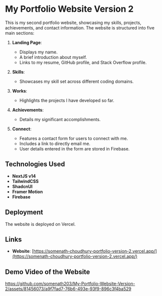 # My Portfolio Website Version 2

This is my second portfolio website, showcasing my skills, projects, achievements, and contact information. The website is structured into five main sections:

1. **Landing Page**: 
   - Displays my name.
   - A brief introduction about myself.
   - Links to my resume, GitHub profile, and Stack Overflow profile.

2. **Skills**: 
   - Showcases my skill set across different coding domains.

3. **Works**: 
   - Highlights the projects I have developed so far.

4. **Achievements**: 
   - Details my significant accomplishments.

5. **Connect**: 
   - Features a contact form for users to connect with me.
   - Includes a link to directly email me.
   - User details entered in the form are stored in Firebase.

## Technologies Used

- **NextJS v14**
- **TailwindCSS**
- **ShadcnUI**
- **Framer Motion**
- **Firebase**

## Deployment

The website is deployed on Vercel.

## Links

- **Website**: [https://somenath-choudhury-portfolio-version-2.vercel.app/](https://somenath-choudhury-portfolio-version-2.vercel.app/)

## Demo Video of the Website

https://github.com/somenath203/My-Portfolio-Website-Version-2/assets/81456073/a9f7fad7-76b6-493e-93f9-896c3f4ba529



